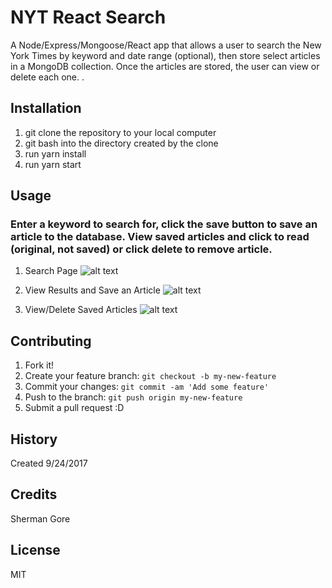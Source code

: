 # NYT React Search
A Node/Express/Mongoose/React app that allows a user to search the New York Times by keyword and date range (optional), then store select articles in a MongoDB collection.  Once the articles are stored, the user can view or delete each one.
.
## Installation
1) git clone the repository to your local computer
2) git bash into the directory created by the clone
3) run yarn install
4) run yarn start

## Usage
### Enter a keyword to search for, click the save button to save an article to the database.  View saved articles and click to read (original, not saved) or click delete to remove article.
1) Search Page
![alt text](https://s3.amazonaws.com/bamazon-screenshots/NYT_1.gif "Search for Articles")

2) View Results and Save an Article
![alt text](https://s3.amazonaws.com/bamazon-screenshots/NYT_2.gif "Save Article")

3) View/Delete Saved Articles
![alt text](https://s3.amazonaws.com/bamazon-screenshots/NYT_3.gif "View/Delete Saved Articles")


## Contributing
1. Fork it!
2. Create your feature branch: `git checkout -b my-new-feature`
3. Commit your changes: `git commit -am 'Add some feature'`
4. Push to the branch: `git push origin my-new-feature`
5. Submit a pull request :D

## History
Created 9/24/2017

## Credits
Sherman Gore

## License
MIT